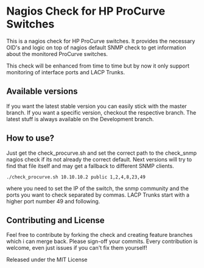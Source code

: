# Nagios Check for HP ProCurve Switches

This is a nagios check for HP ProCurve switches. It provides the necessary OID's and logic on top of nagios default SNMP check to get information about the monitored ProCurve switches.

This check will be enhanced from time to time but by now it only support monitoring of interface ports and LACP Trunks.

## Available versions

If you want the latest stable version you can easily stick with the master branch. If you want a specific version, checkout the respective branch.
The latest stuff is always available on the Development branch.

## How to use?

Just get the check_procurve.sh and set the correct path to the check_snmp nagios check if its not already the correct default.
Next versions will try to find that file itself and may get a fallback to different SNMP clients.

`./check_procurve.sh 10.10.10.2 public 1,2,4,8,23,49`

where you need to set the IP of the switch, the snmp community and the ports you want to check separated by commas.
LACP Trunks start with a higher port number 49 and following.

## Contributing and License

Feel free to contribute by forking the check and creating feature branches which i can merge back. Please sign-off your commits. Every contribution is welcome, even just issues if you can't fix them yourself!

Released under the MIT License
